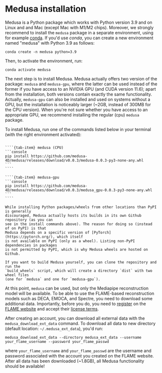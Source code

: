 # Medusa installation

Medusa is a Python package which works with Python version 3.9 and on Linux and
and Mac (except Mac with M1/M2 chips). Moreover, we strongly recommend to install the `medusa` package in a separate environment, using for example [conda](https://anaconda.org/anaconda/conda). If you'd use *conda*, you can create a new environment named "medusa" with Python 3.9
as follows:

```console
conda create -n medusa python=3.9
```

Then, to activate the environment, run:

```console
conda activate medusa
```

The next step is to install Medusa. Medusa actually offers two version of the package:
`medusa` and `medusa-gpu`, where the latter can be used instead of the former if you
have access to an NVIDIA GPU (and CUDA version 11.6); apart from the installation, both
versions contain exactly the same functionality. Actually, `medusa-gpu` can also
be installed and used on systems without a GPU, but the installation is noticeably
larger (~2GB, instead of 300MB for the CPU version). When you're not sure whether
you have access to an appropriate GPU, we recommend installing the regular (cpu) `medusa` package.

To install Medusa, run one of the commands listed below in your terminal (with the right
environment activated):

`````{tab-set}

````{tab-item} medusa (CPU)
```console
pip install https://github.com/medusa-4D/medusa/releases/download/v0.0.3/medusa-0.0.3-py3-none-any.whl
```
````

````{tab-item} medusa-gpu
```console
pip install https://github.com/medusa-4D/medusa/releases/download/v0.0.3/medusa_gpu-0.0.3-py3-none-any.whl
```
````

`````

```{note}
While installing Python packages/wheels from other locations than PyPI is generally
discouraged, Medusa actually hosts its builds in its own Github repository (as you can
see in the install commands above). The reason for doing so (instead of on PyPI) is that
Medusa depends on a specific version of [PyTorch](https://pytorch.org/), which itself
is not available on PyPI (only as a wheel). Listing non-PyPI dependencies in packages
is not permitted by PyPI, which is why Medusa wheels are hosted on Github.

If you want to build Medusa yourself, you can clone the repository and run the
`build_wheels` script, which will create a directory `dist` with two wheel files
(one for `medusa` and one for `medusa-gpu`).
```

At this point, `medusa` can be used, but only the Mediapipe reconstruction model will be
available. To be able to use the FLAME-based reconstruction models such as DECA, EMOCA, and
Spectre, you need to download some additional data. Importantly, before you do, you need
to [register](https://flame.is.tue.mpg.de/register.php) on the [FLAME website](https://flame.is.tue.mpg.de/index.html)
and accept their [license terms](https://flame.is.tue.mpg.de/modellicense.html).

After creating an account, you can download all external data with the
`medusa_download_ext_data` command. To download all data to new directory
(default location: `~/.medusa_ext_data`), you'd run:

```console
medusa_download_ext_data --directory medusa_ext_data --username your_flame_username --password your_flame_passwd
```

where `your_flame_username` and `your_flame_passwd` are the username and password associated
with the account you created on the FLAME website. After all data has been downloaded
(~1.8GB), all Medusa functionality should be available!
